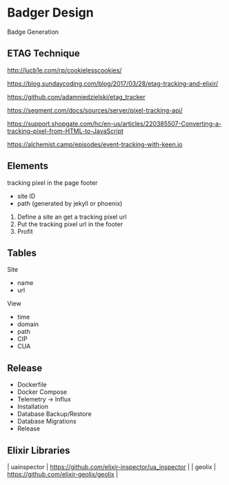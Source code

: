# Badger Design

Badge Generation

## ETAG Technique

http://lucb1e.com/rp/cookielesscookies/

https://blog.sundaycoding.com/blog/2017/03/28/etag-tracking-and-elixir/

https://github.com/adamniedzielski/etag_tracker

https://segment.com/docs/sources/server/pixel-tracking-api/

https://support.shopgate.com/hc/en-us/articles/220385507-Converting-a-tracking-pixel-from-HTML-to-JavaScript

https://alchemist.camp/episodes/event-tracking-with-keen.io

## Elements

tracking pixel in the page footer
- site ID
- path (generated by jekyll or phoenix)

1. Define a site an get a tracking pixel url
2. Put the tracking pixel url in the footer 
3. Profit

## Tables

Site
- name
- url

View
- time
- domain
- path
- CIP
- CUA

## Release

- Dockerfile
- Docker Compose
- Telemetry -> Influx
- Installation
- Database Backup/Restore
- Database Migrations
- Release

## Elixir Libraries

| uainspector | https://github.com/elixir-inspector/ua_inspector |
| geolix      | https://github.com/elixir-geolix/geolix          |

